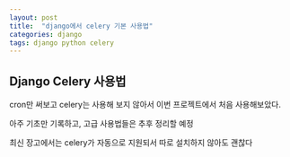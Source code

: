 ```yaml
---
layout: post
title:  "django에서 celery 기본 사용법"
categories: django
tags: django python celery
---
```



## Django Celery 사용법

cron만 써보고 celery는 사용해 보지 않아서 이번 프로젝트에서 처음 사용해보았다.

아주 기초만 기록하고, 고급 사용법들은 추후 정리할 예정

최신 장고에서는 celery가 자동으로 지원되서 따로 설치하지 않아도 괜찮다


